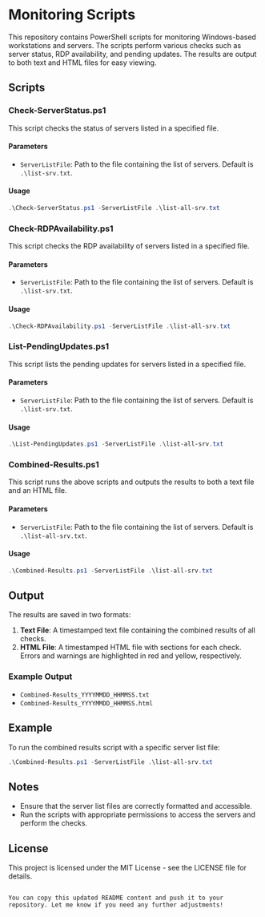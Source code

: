 # Monitoring Scripts

This repository contains PowerShell scripts for monitoring Windows-based workstations and servers. The scripts perform various checks such as server status, RDP availability, and pending updates. The results are output to both text and HTML files for easy viewing.

## Scripts

### Check-ServerStatus.ps1

This script checks the status of servers listed in a specified file.

#### Parameters

- `ServerListFile`: Path to the file containing the list of servers. Default is `.\list-srv.txt`.

#### Usage

```powershell
.\Check-ServerStatus.ps1 -ServerListFile .\list-all-srv.txt
```

### Check-RDPAvailability.ps1

This script checks the RDP availability of servers listed in a specified file.

#### Parameters

- `ServerListFile`: Path to the file containing the list of servers. Default is `.\list-srv.txt`.

#### Usage

```powershell
.\Check-RDPAvailability.ps1 -ServerListFile .\list-all-srv.txt
```

### List-PendingUpdates.ps1

This script lists the pending updates for servers listed in a specified file.

#### Parameters

- `ServerListFile`: Path to the file containing the list of servers. Default is `.\list-srv.txt`.

#### Usage

```powershell
.\List-PendingUpdates.ps1 -ServerListFile .\list-all-srv.txt
```

### Combined-Results.ps1

This script runs the above scripts and outputs the results to both a text file and an HTML file.

#### Parameters

- `ServerListFile`: Path to the file containing the list of servers. Default is `.\list-all-srv.txt`.

#### Usage

```powershell
.\Combined-Results.ps1 -ServerListFile .\list-all-srv.txt
```

## Output

The results are saved in two formats:

1. **Text File**: A timestamped text file containing the combined results of all checks.
2. **HTML File**: A timestamped HTML file with sections for each check. Errors and warnings are highlighted in red and yellow, respectively.

### Example Output

- `Combined-Results_YYYYMMDD_HHMMSS.txt`
- `Combined-Results_YYYYMMDD_HHMMSS.html`

## Example

To run the combined results script with a specific server list file:

```powershell
.\Combined-Results.ps1 -ServerListFile .\list-all-srv.txt
```

## Notes

- Ensure that the server list files are correctly formatted and accessible.
- Run the scripts with appropriate permissions to access the servers and perform the checks.

## License

This project is licensed under the MIT License - see the LICENSE file for details.
```

You can copy this updated README content and push it to your repository. Let me know if you need any further adjustments!
